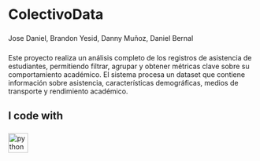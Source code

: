 <h1 align="left">ColectivoData</h1>

###

<p align="left">Jose Daniel, Brandon Yesid, Danny Muñoz, Daniel Bernal</p>

###

<p align="left">Este proyecto realiza un análisis completo de los registros de asistencia de estudiantes, permitiendo filtrar, agrupar y obtener métricas clave sobre su comportamiento académico. El sistema procesa un dataset que contiene información sobre asistencia, características demográficas, medios de transporte y rendimiento académico.</p>

###

<h2 align="left">I code with</h2>

###

<div align="left">
  <img src="https://cdn.jsdelivr.net/gh/devicons/devicon/icons/python/python-original.svg" height="40" alt="python logo"  />
</div>

###